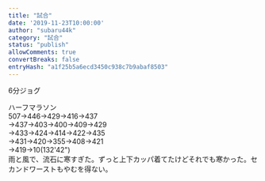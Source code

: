 ```yaml
---
title: "試合"
date: '2019-11-23T10:00:00'
author: "subaru44k"
category: "試合"
status: "publish"
allowComments: true
convertBreaks: false
entryHash: "a1f25b5a6ecd3450c938c7b9abaf8503"
---
```

6分ジョグ<div>
</div><div>ハーフマラソン<div>507→446→429→416→437</div><div>→437→403→400→409→429</div><div>→433→424→414→422→435</div><div>→431→420→355→408→421</div><div>→419→10(132'42")</div></div><div>
</div><div>雨と風で、流石に寒すぎた。ずっと上下カッパ着てたけどそれでも寒かった。セカンドワーストもやむを得ない。</div>
